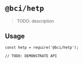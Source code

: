 # `@bci/hetp`

> TODO: description

## Usage

```
const hetp = require('@bci/hetp');

// TODO: DEMONSTRATE API
```
